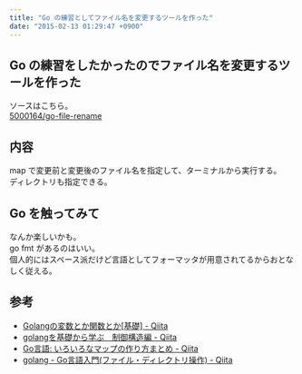 ```yaml
---
title: "Go の練習としてファイル名を変更するツールを作った"
date: "2015-02-13 01:29:47 +0900"
---
```


## Go の練習をしたかったのでファイル名を変更するツールを作った

ソースはこちら。  
[5000164/go-file-rename](https://github.com/5000164/go-file-rename)

## 内容

map で変更前と変更後のファイル名を指定して、ターミナルから実行する。  
ディレクトリも指定できる。

## Go を触ってみて

なんか楽しいかも。  
go fmt があるのはいい。  
個人的にはスペース派だけど言語としてフォーマッタが用意されてるからおとなしく従える。

## 参考

- [Golangの変数とか関数とか[基礎] - Qiita](http://qiita.com/mackiso/items/e435e154e3376a68dcca)
- [golangを基礎から学ぶ　制御構造編 - Qiita](http://qiita.com/high5/items/3fe34d2feeff2c11f5ca)
- [Go言語: いろいろなマップの作り方まとめ - Qiita](http://qiita.com/suin/items/7225ab9f2aeb6f55c606)
- [golang - Go言語入門(ファイル・ディレクトリ操作) - Qiita](http://qiita.com/knt45/items/557ee65c46a685ea4f59)

